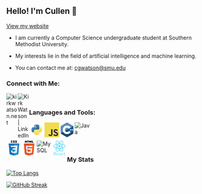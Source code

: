 ## Hello! I'm Cullen 👋

[View my website](https://cullenwatson.com)

* I am currently a Computer Science undergraduate student at Southern Methodist University.

* My interests lie in the field of artificial intelligence and machine learning.

* You can contact me at: cgwatson@smu.edu

### Connect with Me:

[<img align="left" alt="kirkwatson.net" width="30px" src="https://www.firstdecatur.org/wp-content/uploads/2019/07/Globe-Icon-3.png" />][website]
[<img align="left" alt="Kirk Watson | LinkedIn" width="30px" src="https://cdn-icons-png.flaticon.com/512/174/174857.png" />][linkedin]

<br />

### Languages and Tools:

[<img align="left" alt="Python" width="40px" src="https://raw.githubusercontent.com/github/explore/80688e429a7d4ef2fca1e82350fe8e3517d3494d/topics/python/python.png" />][python]
[<img align="left" alt="JavaScript" width="40px" src="https://raw.githubusercontent.com/devicons/devicon/master/icons/javascript/javascript-original.svg" />][javascript]
[<img align="left" alt="C++" width="40px" src="https://raw.githubusercontent.com/github/explore/180320cffc25f4ed1bbdfd33d4db3a66eeeeb358/topics/cpp/cpp.png" />][cplusplus]
[<img align="left" alt="Java" width="40px" src="https://cdn-icons-png.flaticon.com/512/226/226777.png" />][java]

<br />
<br />


[<img align="left" alt="CSS" width="40px" src="https://raw.githubusercontent.com/devicons/devicon/master/icons/css3/css3-original-wordmark.svg" />][css]
[<img align="left" alt="HTML" width="40px" src="https://raw.githubusercontent.com/devicons/devicon/master/icons/html5/html5-original-wordmark.svg" />][html]
[<img align="left" alt="MySQL" width="40px" src="https://camo.githubusercontent.com/f85f882cb31eeaeee657ec955313015c30378e8f56c3dc2f06933b617a276cfd/68747470733a2f2f77372e706e6777696e672e636f6d2f706e67732f3734372f3739382f706e672d7472616e73706172656e742d6d7973716c2d6c6f676f2d6d7973716c2d64617461626173652d7765622d646576656c6f706d656e742d636f6d70757465722d736f6674776172652d646f6c7068696e2d6d6172696e652d6d616d6d616c2d616e696d616c732d746578742d7468756d626e61696c2e706e67" />][mysql]
[<img align="left" alt="React" width="40px" src="https://raw.githubusercontent.com/devicons/devicon/master/icons/react/react-original-wordmark.svg" />][react]


<br />



[website]: https://cullenwatson.com/
[linkedin]: https://www.linkedin.com/in/cullen-watson/

[python]: https://docs.python.org/3/
[javascript]: https://www.javascript.com/
[java]: https://www.java.com/en/
[cplusplus]: https://www.cplusplus.com
[mysql]: https://www.mysql.com
[react]: https://reactjs.org/
[css]: https://www.w3schools.com/css/
[html]: https://www.w3.org/html/

### My Stats
[![Top Langs](https://github-readme-stats.vercel.app/api/top-langs/?username=cullenwatson&layout=compact&theme=vision-friendly-dark&hide=html,perl,css)](https://github.com/anuraghazra/github-readme-stats)

[![GitHub Streak](http://github-readme-streak-stats.herokuapp.com?user=cullenwatson&theme=dark&background=000000)](https://git.io/streak-stats)
